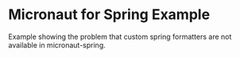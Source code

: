 # Micronaut for Spring Example

Example showing the problem that custom spring formatters
are not available in micronaut-spring.

